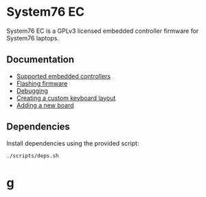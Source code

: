 # System76 EC

System76 EC is a GPLv3 licensed embedded controller firmware for System76
laptops.

## Documentation

- [Supported embedded controllers](./doc/controllers.md)
- [Flashing firmware](./doc/flashing.md)
- [Debugging](./doc/debugging.md)
- [Creating a custom keyboard layout](./doc/keyboard-layout-customization.md)
- [Adding a new board](./doc/adding-a-new-board.md)

## Dependencies

Install dependencies using the provided script:

```
./scripts/deps.sh
```
# g
